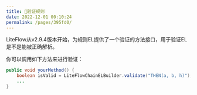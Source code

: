 ```yaml
---
title: 🔆验证规则
date: 2022-12-01 00:10:24
permalink: /pages/395fd0/
---
```


LiteFlow从v2.9.4版本开始，为规则EL提供了一个验证的方法接口，用于验证EL是不是能被正确解析。

你可以调用如下方法来进行验证：

```java
public void yourMethod() {
    boolean isValid = LiteFlowChainELBuilder.validate("THEN(a, b, h)");
    ...
}
```